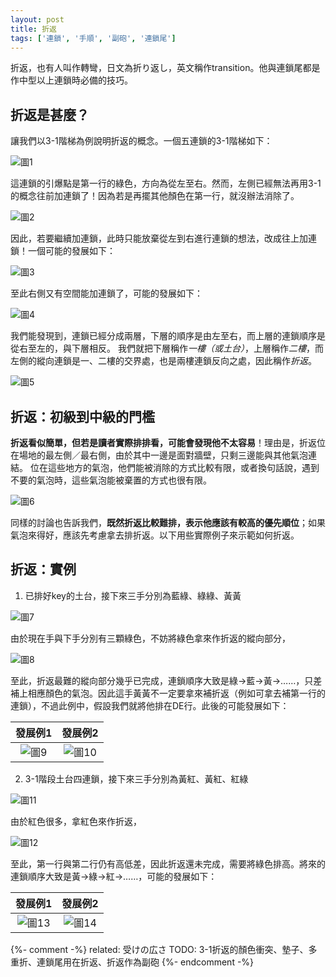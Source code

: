 ```yaml
---
layout: post
title: 折返
tags: ['連鎖', '手順', '副砲', '連鎖尾']
---
```


折返，也有人叫作轉彎，日文為折り返し，英文稱作transition。他與連鎖尾都是作中型以上連鎖時必備的技巧。

## 折返是甚麼？

讓我們以3-1階梯為例說明折返的概念。一個五連鎖的3-1階梯如下：

![圖1](https://i.imgur.com/t8hElDi.png)

這連鎖的引爆點是第一行的綠色，方向為從左至右。然而，左側已經無法再用3-1的概念往前加連鎖了！因為若是再擺其他顏色在第一行，就沒辦法消除了。

![圖2](https://i.imgur.com/yResXPP.png)

因此，若要繼續加連鎖，此時只能放棄從左到右進行連鎖的想法，改成往上加連鎖！一個可能的發展如下：

![圖3](https://i.imgur.com/SptTxBN.png)

至此右側又有空間能加連鎖了，可能的發展如下：

![圖4](https://i.imgur.com/sg3RLx8.png)

我們能發現到，連鎖已經分成兩層，下層的順序是由左至右，而上層的連鎖順序是從右至左的，與下層相反。
我們就把下層稱作*一樓（或土台）*，上層稱作*二樓*，而左側的縱向連鎖是一、二樓的交界處，也是兩樓連鎖反向之處，因此稱作*折返*。

![圖5](https://i.imgur.com/Gbujhc7.png)

## 折返：初級到中級的門檻

**折返看似簡單，但若是讀者實際排排看，可能會發現他不太容易**！理由是，折返位在場地的最左側／最右側，由於其中一邊是面對牆壁，只剩三邊能與其他氣泡連結。
位在這些地方的氣泡，他們能被消除的方式比較有限，或者換句話說，遇到不要的氣泡時，這些氣泡能被棄置的方式也很有限。

![圖6](https://i.imgur.com/eKBKRuD.png)

同樣的討論也告訴我們，**既然折返比較難排，表示他應該有較高的優先順位**；如果氣泡來得好，應該先考慮拿去排折返。以下用些實際例子來示範如何折返。

## 折返：實例

1. 已排好key的土台，接下來三手分別為藍綠、綠綠、黃黃

![圖7](https://i.imgur.com/9J9ewi5.png)

由於現在手與下手分別有三顆綠色，不妨將綠色拿來作折返的縱向部分，

![圖8](https://i.imgur.com/KLO4HUK.png)

至此，折返最難的縱向部分幾乎已完成，連鎖順序大致是綠→藍→黃→……，只差補上相應顏色的氣泡。因此這手黃黃不一定要拿來補折返（例如可拿去補第一行的連鎖），不過此例中，假設我們就將他排在DE行。此後的可能發展如下：

|發展例1|發展例2|
|:----------:|:----------:|
|![圖9](https://i.imgur.com/qAUcD6C.png)|![圖10](https://i.imgur.com/lzkpbB0.png)|

2. 3-1階段土台四連鎖，接下來三手分別為黃紅、黃紅、紅綠

![圖11](https://i.imgur.com/6E8yfm6.png)

由於紅色很多，拿紅色來作折返，

![圖12](https://i.imgur.com/vlqsQ2S.png)

至此，第一行與第二行仍有高低差，因此折返還未完成，需要將綠色排高。將來的連鎖順序大致是黃→綠→紅→……，可能的發展如下：

|發展例1|發展例2|
|:----------:|:----------:|
|![圖13](https://i.imgur.com/mQZDjTb.png)|![圖14](https://i.imgur.com/RVSLXWB.png)|

{%- comment -%}
related:
受けの広さ
TODO:
3-1折返的顏色衝突、墊子、多重折、連鎖尾用在折返、折返作為副砲
{%- endcomment -%}
